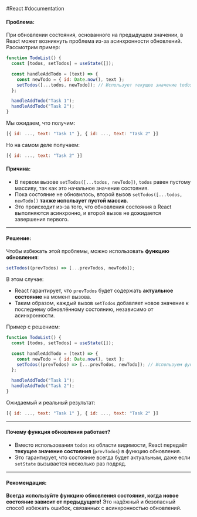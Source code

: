#React #documentation 
#### Проблема:

При обновлении состояния, основанного на предыдущем значении, в React может возникнуть проблема из-за асинхронности обновлений. Рассмотрим пример:

```jsx
function TodoList() {
  const [todos, setTodos] = useState([]);

  const handleAddTodo = (text) => {
    const newTodo = { id: Date.now(), text };
    setTodos([...todos, newTodo]); // Использует текущее значение todos
  };

  handleAddTodo("Task 1");
  handleAddTodo("Task 2");
}
```

Мы ожидаем, что получим:

```javascript
[{ id: ..., text: "Task 1" }, { id: ..., text: "Task 2" }]
```

Но на самом деле получаем:

```javascript
[{ id: ..., text: "Task 2" }]
```
#### Причина:

- В первом вызове `setTodos([...todos, newTodo])`, `todos` равен пустому массиву, так как это начальное значение состояния.
- Пока состояние не обновилось, второй вызов `setTodos([...todos, newTodo])` **также использует пустой массив**.
- Это происходит из-за того, что обновления состояния в React выполняются асинхронно, и второй вызов не дожидается завершения первого.

---

#### Решение:

Чтобы избежать этой проблемы, можно использовать **функцию обновления**:

```jsx
setTodos((prevTodos) => [...prevTodos, newTodo]);
```

В этом случае:

- React гарантирует, что `prevTodos` будет содержать **актуальное состояние** на момент вызова.
- Таким образом, каждый вызов `setTodos` добавляет новое значение к последнему обновлённому состоянию, независимо от асинхронности.

Пример с решением:

```jsx
function TodoList() {
  const [todos, setTodos] = useState([]);

  const handleAddTodo = (text) => {
    const newTodo = { id: Date.now(), text };
    setTodos((prevTodos) => [...prevTodos, newTodo]); // Используем функцию обновления
  };

  handleAddTodo("Task 1");
  handleAddTodo("Task 2");
}
```

Ожидаемый и реальный результат:

```javascript
[{ id: ..., text: "Task 1" }, { id: ..., text: "Task 2" }]
```

---

#### Почему функция обновления работает?

- Вместо использования `todos` из области видимости, React передаёт **текущее значение состояния** (`prevTodos`) в функцию обновления.
- Это гарантирует, что состояние всегда будет актуальным, даже если `setState` вызывается несколько раз подряд.

---

#### Рекомендация:

**Всегда используйте функцию обновления состояния, когда новое состояние зависит от предыдущего!** Это надёжный и безопасный способ избежать ошибок, связанных с асинхронностью обновлений.
